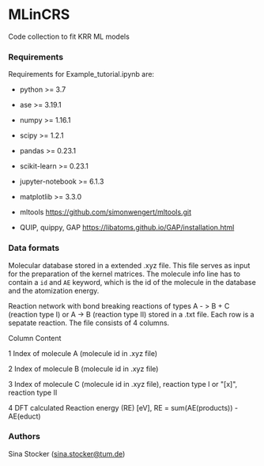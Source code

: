 # MLinCRS

Code collection to fit KRR ML models

### Requirements
Requirements for Example_tutorial.ipynb are:

* python            >= 3.7
* ase               >= 3.19.1
* numpy             >= 1.16.1
* scipy             >= 1.2.1
* pandas            >= 0.23.1
* scikit-learn      >= 0.23.1
* jupyter-notebook  >= 6.1.3
* matplotlib        >= 3.3.0

* mltools           https://github.com/simonwengert/mltools.git
* QUIP, quippy, GAP https://libatoms.github.io/GAP/installation.html

### Data formats
Molecular database stored in a extended .xyz file. This file serves as
input for the preparation of the kernel matrices.
The molecule info line has to contain a `id` and `AE` keyword, which is
the id of the molecule in the database and the atomization energy.

Reaction network with bond breaking reactions of types A - > B + C
(reaction type I) or A -> B (reaction type II) stored in a .txt file.
Each row is a sepatate reaction. The file consists of 4 columns.

Column      Content

1           Index of molecule A (molecule id in .xyz file)

2           Index of molecule B (molecule id in .xyz file)

3           Index of molecule C (molecule id in .xyz file), reaction type I
            or "[x]", reaction type II

4           DFT calculated Reaction energy (RE) [eV],
            RE = sum(AE(products)) - AE(educt)

### Authors
Sina Stocker (sina.stocker@tum.de)
